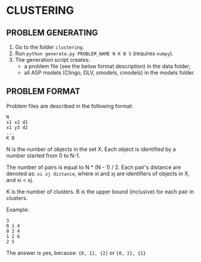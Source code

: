 # CLUSTERING

## PROBLEM GENERATING

1. Go to the folder `clustering`.
2. Run `python generate.py PROBLEM_NAME N K B S` (requires `numpy`).
3. The generation script creates:
    - a problem file (see the below format description) in the data folder;
    - all ASP models (Clingo, DLV, smodels, cmodels) in the models folder.

## PROBLEM FORMAT

Problem files are described in the following format:

```
N
x1 x2 d1
x1 y3 d2
...
K B
```

N is the number of objects in the set X.
Each object is identified by a number started from 0 to N-1.

The number of pairs is equal to N \* (N - 1) / 2.
Each pair's distance are denoted as: `xi xj distance`, where
xi and xj are identifiers of objects in X, and xi < xj.

K is the number of clusters.
B is the upper bound (inclusive) for each pair in clusters.

Example:

```
3
0 1 4
0 2 4
1 2 6
2 5
```

The answer is yes, because:
`{0, 1}, {2}`
or
`{0, 2}, {1}`
